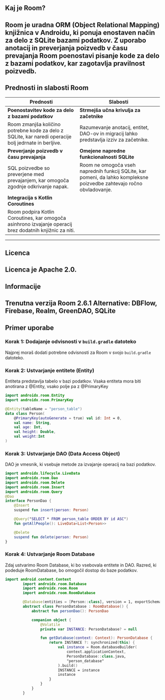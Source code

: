 ## Kaj je Room?

**Room** je uradna **ORM (Object Relational Mapping)** knjižnica v Androidu, ki ponuja enostaven način za delo z SQLite bazami podatkov. Z uporabo anotacij in preverjanja poizvedb v času prevajanja Room poenostavi pisanje kode za delo z bazami podatkov, kar zagotavlja pravilnost poizvedb.
---

## Prednosti in slabosti Room

| **Prednosti**                                            | **Slabosti**                                           |
|----------------------------------------------------------|--------------------------------------------------------|
| **Poenostavitev kode za delo z bazami podatkov**         | **Strmejša učna krivulja za začetnike**                 |
| Room zmanjša količino potrebne kode za delo z SQLite, kar naredi operacije bolj jedrnate in berljive. | Razumevanje anotacij, entitet, DAO-ov in migracij lahko predstavlja izziv za začetnike. |
| **Preverjanje poizvedb v času prevajanja**               | **Omejene napredne funkcionalnosti SQLite**             |
| SQL poizvedbe so preverjene med prevajanjem, kar omogoča zgodnje odkrivanje napak. | Room ne omogoča vseh naprednih funkcij SQLite, kar pomeni, da lahko kompleksne poizvedbe zahtevajo ročno obvladovanje. |
| **Integracija s Kotlin Coroutines**                      |                                                        |
| Room podpira Kotlin Coroutines, kar omogoča asinhrono izvajanje operacij brez dodatnih knjižnic za niti. |                                                        |

---

## Licenca
Licenca je Apache 2.0.
---

## Informacije
Trenutna verzija Room 2.6.1
Alternative: DBFlow, Firebase, Realm, GreenDAO, SQLite
---
## Primer uporabe

### Korak 1: Dodajanje odvisnosti v `build.gradle` datoteko
Najprej moraš dodati potrebne odvisnosti za Room v svojo `build.gradle` datoteko.

### Korak 2: Ustvarjanje entitete (Entity)
Entiteta predstavlja tabelo v bazi podatkov. Vsaka entiteta mora biti anotirana z @Entity, vsako polje pa z @PrimaryKey

```kotlin
import androidx.room.Entity
import androidx.room.PrimaryKey

@Entity(tableName = "person_table")
data class Person(
    @PrimaryKey(autoGenerate = true) val id: Int = 0,
    val name: String,
    val age: Int,
    val height: Double,
    val weight:Int
)
```
### Korak 3: Ustvarjanje DAO (Data Access Object)
DAO je vmesnik, ki vsebuje metode za izvajanje operacij  na bazi podatkov.
```kotlin
import androidx.lifecycle.LiveData
import androidx.room.Dao
import androidx.room.Delete
import androidx.room.Insert
import androidx.room.Query
@Dao
interface PersonDao {
    @Insert
    suspend fun insert(person: Person)

    @Query("SELECT * FROM person_table ORDER BY id ASC")
    fun getAllPeople(): LiveData<List<Person>>

    @Delete
    suspend fun delete(person: Person)
}
```
### Korak 4: Ustvarjanje Room Database
Zdaj ustvarimo Room Database, ki bo vsebovala entitete in DAO. Razred, ki podeduje RoomDatabase, bo omogočil dostop do baze podatkov.

```kotlin
import android.content.Context
        import androidx.room.Database
        import androidx.room.Room
        import androidx.room.RoomDatabase

        @Database(entities = [Person::class], version = 1, exportSchema = false)
        abstract class PersonDatabase : RoomDatabase() {
            abstract fun personDao(): PersonDao

            companion object {
                @Volatile
                private var INSTANCE: PersonDatabase? = null

                fun getDatabase(context: Context): PersonDatabase {
                    return INSTANCE ?: synchronized(this) {
                        val instance = Room.databaseBuilder(
                            context.applicationContext,
                            PersonDatabase::class.java,
                            "person_database"
                        ).build()
                        INSTANCE = instance
                        instance
                    }
                }
            }
        }
```




